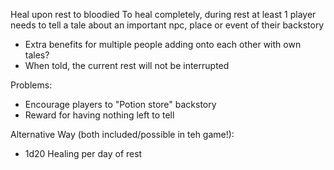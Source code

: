Heal upon rest to bloodied
To heal completely, during rest at least 1 player needs to tell a tale about an important npc, place or event of their backstory
- Extra benefits for multiple people adding onto each other with own tales?
- When told, the current rest will not be interrupted

Problems:
- Encourage players to "Potion store" backstory
- Reward for having nothing left to tell

Alternative Way (both included/possible in teh game!):
- 1d20 Healing per day of rest